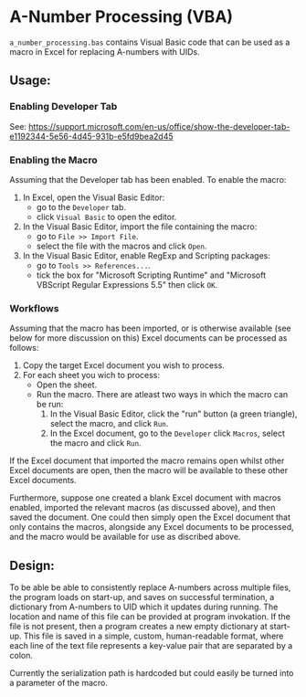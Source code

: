 # A-Number Processing (VBA)

`a_number_processing.bas` contains Visual Basic code that can be used as a macro in Excel for replacing A-numbers with UIDs. 

## Usage:

### Enabling Developer Tab

See: https://support.microsoft.com/en-us/office/show-the-developer-tab-e1192344-5e56-4d45-931b-e5fd9bea2d45

### Enabling the Macro

Assuming that the Developer tab has been enabled. To enable the macro:
1. In Excel, open the Visual Basic Editor:
    - go to the `Developer` tab.
    - click `Visual Basic` to open the editor.
1. In the Visual Basic Editor, import the file containing the macro:
    - go to `File >> Import File`.
    - select the file with the macros and click `Open`.
1. In the Visual Basic Editor, enable RegExp and Scripting packages: 
    - go to `Tools >> References...`.
    - tick the box for "Microsoft Scripting Runtime" and "Microsoft VBScript Regular Expressions 5.5" then click `OK`.

### Workflows

Assuming that the macro has been imported, or is otherwise available (see below for more discussion on this) Excel documents can be processed as follows:
1. Copy the target Excel document you wish to process.
1. For each sheet you wich to process:
    - Open the sheet.
    - Run the macro. There are atleast two ways in which the macro can be run:
        1. In the Visual Basic Editor, click the "run" button (a green triangle), select the macro, and click `Run`.
        2. In the Excel document, go to the `Developer` click `Macros`, select the macro and click `Run`.

If the Excel document that imported the macro remains open whilst other Excel documents are open, then the macro will be available to these other Excel documents.

Furthermore, suppose one created a blank Excel document with macros enabled, imported the relevant macros (as discussed above), and then saved the document. One could then simply open the Excel document that only contains the macros, alongside any Excel documents to be processed, and the macro would be available for use as discribed above.

## Design:

To be able be able to consistently replace A-numbers across multiple files, the program loads on start-up, and saves on successful termination, a dictionary from A-numbers to UID which it updates during running. The location and name of this file can be provided at program invokation. If the file is not present, then a program creates a new empty dictionary at start-up. This file is saved in a simple, custom, human-readable format, where each line of the text file represents a key-value pair that are separated by a colon.

Currently the serialization path is hardcoded but could easily be turned into a parameter of the macro.